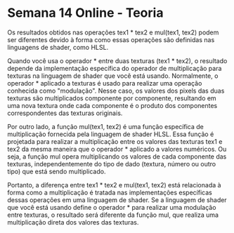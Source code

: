 # Semana 14 Online - Teoria 

Os resultados obtidos nas operações tex1 * tex2 e mul(tex1, tex2) podem ser diferentes devido à forma como essas operações são definidas 
nas linguagens de shader, como HLSL.

Quando você usa o operador * entre duas texturas (tex1 * tex2), o resultado depende da implementação específica do operador de 
multiplicação para texturas na linguagem de shader que você está usando. Normalmente, o operador * aplicado a texturas é usado para 
realizar uma operação conhecida como "modulação". Nesse caso, os valores dos pixels das duas texturas são multiplicados componente por 
componente, resultando em uma nova textura onde cada componente é o produto dos componentes correspondentes das texturas originais.

Por outro lado, a função mul(tex1, tex2) é uma função específica de multiplicação fornecida pela linguagem de shader HLSL. Essa função é 
projetada para realizar a multiplicação entre os valores das texturas tex1 e tex2 da mesma maneira que o operador * aplicado a valores 
numéricos. Ou seja, a função mul opera multiplicando os valores de cada componente das texturas, independentemente do tipo de dado 
(textura, número ou outro tipo) que está sendo multiplicado.

Portanto, a diferença entre tex1 * tex2 e mul(tex1, tex2) está relacionada à forma como a multiplicação é tratada nas implementações 
específicas dessas operações em uma linguagem de shader. Se a linguagem de shader que você está usando define o operador * para realizar 
uma modulação entre texturas, o resultado será diferente da função mul, que realiza uma multiplicação direta dos valores das texturas.
